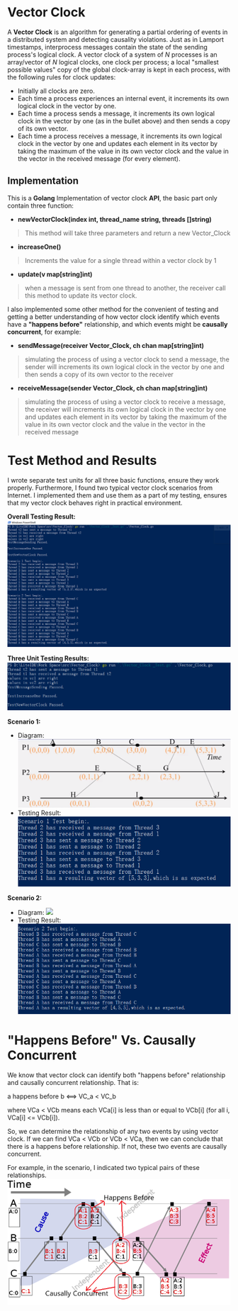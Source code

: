 # Vector Clock
A  **Vector Clock**  is an  algorithm  for generating a  partial ordering  of events in a distributed system  and detecting causality violations. Just as in Lamport timestamps, interprocess messages contain the state of the sending process's logical clock. A vector clock of a system of  _N_  processes is an array/vector of  _N_  logical clocks, one clock per process; a local "smallest possible values" copy of the global clock-array is kept in each process, with the following rules for clock updates:
-   Initially all clocks are zero.
-   Each time a process experiences an internal event, it increments its own logical clock  in the vector by one.
-   Each time a process sends a message, it increments its own logical clock in the vector by one (as in the bullet above) and then sends a copy of its own vector.
-   Each time a process receives a message, it increments its own logical clock in the vector by one and updates each element in its vector by taking the maximum of the value in its own vector clock and the value in the vector in the received message (for every element).
## Implementation
This is a **Golang** Implementation of vector clock **API**, the basic part only contain three function:
-  **newVectorClock(index  int,  thread_name  string,  threads  []string)**
>This  method  will  take  three  parameters  and  return  a  new  Vector_Clock

- **increaseOne()**
>Increments the value for a single  thread within a vector clock by 1 

- **update(v  map[string]int)**

>when  a  message  is  sent  from  one  thread  to  another,  the  receiver  call  this  method to  update  its  vector  clock.

I also implemented some other method for the convenient of testing and getting a better understanding of how vector clock identify which events have a **"happens before"** relationship, and which events might be **causally concurrent**, for example:
- **sendMessage(receiver  Vector_Clock,  ch  chan  map[string]int)**
>simulating the process of using a vector clock to send a message, the sender will  increments its own logical clock in the vector by one and then sends a copy of its own vector to the receiver



- **receiveMessage(sender  Vector_Clock,  ch  chan  map[string]int)**
>simulating the process of using a vector clock to receive a message, the receiver will  increments its own logical clock in the vector by one and updates each element in its vector by taking the maximum of the value in its own vector clock and the value in the vector in the received message 
# Test Method and Results
I wrote separate test units for all three basic functions, ensure they work properly. Furthermore, I found two typical vector clock scenarios from Internet. I implemented them and use them as a part of my testing, ensures that my vector clock behaves right in practical environment.

**Overall Testing Result:**
![Overall Testing Result](https://raw.githubusercontent.com/MikasaG/CSC-464/master/Assignment%202/Vector%20Clock/images/Ovrall%20Test%20Result.png)

**Three Unit Testing Results:**
![Three Unit Testing Results](https://raw.githubusercontent.com/MikasaG/CSC-464/master/Assignment%202/Vector%20Clock/images/3%20unit%20test%20result.png)

**Scenario 1:**
- Diagram:
![](https://raw.githubusercontent.com/MikasaG/CSC-464/master/Assignment%202/Vector%20Clock/images/s1-diagram.png)
- Testing Result:
![Testing Result for Scenario 1](https://raw.githubusercontent.com/MikasaG/CSC-464/master/Assignment%202/Vector%20Clock/images/s1%20result.png)


**Scenario 2:**
- Diagram:
![](https://upload.wikimedia.org/wikipedia/commons/thumb/5/55/Vector_Clock.svg/500px-Vector_Clock.svg.png)
- Testing Result:
![Testing Result for Scenario 2](https://raw.githubusercontent.com/MikasaG/CSC-464/master/Assignment%202/Vector%20Clock/images/s2%20result.png)
# "Happens Before" Vs. Causally Concurrent
We know that vector clock can identify both "happens before" relationship and causally concurrent relationship. That is:

a happens before b  <==> VC_a < VC_b 

where VCa < VCb means each VCa[i] is less than or equal to VCb[i] (for all i, VCa[i] <= VCb[i]).

So, we can determine the relationship of  any two events by using vector clock. If we can find VCa < VCb or VCb < VCa, then we can conclude that there is a happens before relationship. If not, these two events are causally concurrent.

For example, in the scenario, I indicated two typical pairs of these relationships.
![](https://github.com/MikasaG/CSC-464/blob/master/Assignment%202/Vector%20Clock/images/s2-diagram.svg.png?raw=true)
